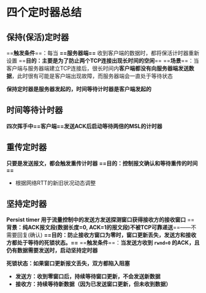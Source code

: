 # 四个定时器总结
## 保持(保活)定时器
==**触发条件**==：每当 **==服务器端==** 收到客户端的数据时，都将保活计时器重新设置
==**目的：主要是为了防止两个TCP连接出现长时间的空闲**==
==**场景**==：当客户端与服务器端建立TCP连接后，很长时间内**客户端都没有向服务器端发送数据**，此时很有可能是客户端出现故障，而服务器端会一直处于等待状态

**保持定时器是服务器发起的，时间等待计时器是客户端发起的**
## 时间等待计时器
**四次挥手中==客户端==发送ACK后启动等待两倍的MSL的计时器** 
## 重传定时器
**只要是发送报文，都会触发重传计时器**
**==目的：控制报文确认和等待重传的时间==**
- 根据网络RTT的新旧状况动态调整
## 坚持定时器
**Persist timer 用于流量控制中的发送方发送探测窗口获得接收方的接收窗口**
==**背景：纯ACK报文段(数据长度=0, ACK=1的报文段)不被TCP可靠递送**==——不需要回复(确认)
**==目的：防止接收方窗口为零时，窗口更新丢失，发送方和接收方都处于等待的死锁状态。==**
==**触发条件**==：**当发送方收到 `rwnd=0` 的ACK，且仍有数据需要发送时，启动坚持定时器**

**死锁状态：如果窗口更新报文丢失，双方都陷入阻塞**
- **发送方：收到零窗口后，持续等待窗口更新，不会发送新数据**
- **接收方：持续等待新数据（因为已发送窗口更新，但未收到数据）**